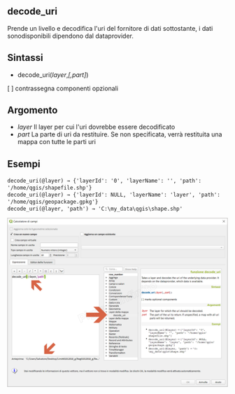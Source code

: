 ## decode_uri

Prende un livello e decodifica l'uri del fornitore di dati sottostante, i dati sonodisponibili dipendono dal dataprovider.

## Sintassi

* decode_uri(_layer_,_[,part]_)

[ ] contrassegna componenti opzionali

## Argomento

* *layer* Il layer per cui l'uri dovrebbe essere decodificato
* *part* La parte di uri da restituire. Se non specificata, verrà restituita una mappa con tutte le parti uri

## Esempi
```
decode_uri(@layer) → {'layerId': '0', 'layerName': '', 'path': '/home/qgis/shapefile.shp'}
decode_uri(@layer) → {'layerId': NULL, 'layerName': 'layer', 'path': '/home/qgis/geopackage.gpkg'}
decode_uri(@layer, 'path') → 'C:\my_data\qgis\shape.shp'
```

![](/img/layer_della_mappa/decode_uri1.png)

